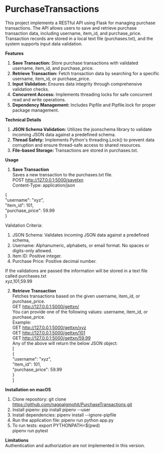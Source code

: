 # PurchaseTransactions
This project implements a RESTful API using Flask for managing purchase transactions. The API allows users to save and retrieve purchase transaction data, including username, item_id, and purchase_price. Transaction records are stored in a local text file (purchases.txt), and the system supports input data validation.

**Features**
1. **Save Transaction:** Store purchase transactions with validated username, item_id, and purchase_price.
2. **Retrieve Transaction:** Fetch transaction data by searching for a specific username, item_id, or purchase_price.
3. **Input Validation:** Ensures data integrity through comprehensive validation checks.
4. **Concurrent Access:** Implements threading locks for safe concurrent read and write operations.
5. **Dependency Management:** Includes Pipfile and Pipfile.lock for proper package management.

**Technical Details**
1. **JSON Schema Validation:** Utilizes the jsonschema library to validate incoming JSON data against a predefined schema.
2. **Thread Safety:** Implements Python's threading.Lock() to prevent data corruption and ensure thread-safe access to shared resources.
3. **File-based Storage:** Transactions are stored in purchases.txt.

**Usage**
1. **Save Transaction**  
Saves a new transaction to the purchases.txt file.  
POST http://127.0.0.1:5000/savetxn  
Content-Type: application/json  

{  
    "username": "xyz",  
    "item_id": 101,  
    "purchase_price": 59.99  
}

Validation Criteria:
1. JSON Schema: Validates incoming JSON data against a predefined schema,
2. Username: Alphanumeric, alphabets, or email format. No spaces or digits-only allowed.
3. Item ID: Positive integer.
4. Purchase Price: Positive decimal number. 

If the validations are passed the information will be stored in a text file called purchases.txt  
xyz,101,59.99  

2. **Retrieve Transaction**  
Fetches transactions based on the given username, item_id, or purchase_price.  
GET http://127.0.0.1:5000/gettxn/<value>  
You can provide one of the following values: username, item_id, or purchase_price.  
Example:  
GET http://127.0.0.1:5000/gettxn/xyz  
GET http://127.0.0.1:5000/gettxn/101  
GET http://127.0.0.1:5000/gettxn/59.99  
Any of the above will return the below JSON object:  
[  
{  
    "username": "xyz",  
    "item_id": 101,  
    "purchase_price": 59.99  
}  
]  

**Installation on macOS**
1. Clone repository: git clone https://github.com/nagpalgmohit/PurchaseTransactions.git
2. Install pipenv: pip install pipenv --user
3. Install dependencies: pipenv install --ignore-pipfile
4. Run the application file: pipenv run python app.py
5. To run tests: export PYTHONPATH=$(pwd)  
pipenv run pytest

**Limitations**  
Authentication and authorization are not implemented in this version.
